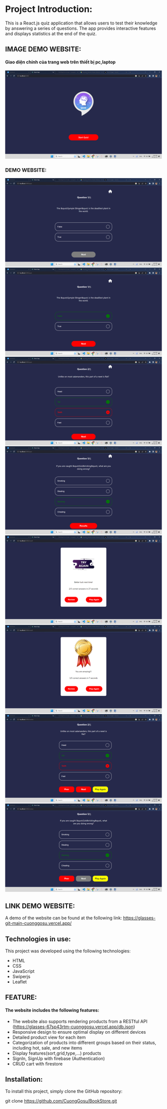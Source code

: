 # Project Introduction:

This is a React.js quiz application that allows users to test their knowledge by answering a series of questions. The app provides interactive features and displays statistics at the end of the quiz.

## IMAGE DEMO WEBSITE:

#### Giao diện chính của trang web trên thiết bị pc,laptop

![Giao diện chính của trang web trên thiết bị pc,laptop](./src/imgs/trangchu.png)

### DEMO WEBSITE:

![Giao diện của trang web](./src/imgs/demo1.png)
![Giao diện của trang web](./src/imgs/demo-true-answer.png)
![Giao diện của trang web](./src/imgs/demo-false-answer.png)
![Giao diện của trang web](./src/imgs/demo2.png)
![Giao diện của trang web](./src/imgs/demo-result-bad.png)
![Giao diện của trang web](./src/imgs/demo-result-good.png)
![Giao diện của trang web](./src/imgs/demo-review.png)
![Giao diện của trang web](./src/imgs/demo-review-2.png)

## LINK DEMO WEBSITE:

A demo of the website can be found at the following link: https://glasses-git-main-cuonggosu.vercel.app/

## Technologies in use:

This project was developed using the following technologies:

- HTML
- CSS
- JavaScript
- Swiperjs
- Leaflet

## FEATURE:

#### The website includes the following features:

- The website also supports rendering products from a RESTful API (https://glasses-67sp43rtm-cuonggosu.vercel.app/db.json)
- Responsive design to ensure optimal display on different devices
- Detailed product view for each item
- Categorization of products into different groups based on their status, including hot, sale, and new items
- Display features(sort,grid,type,...) products
- SignIn, SignUp with firebase (Authentication)
- CRUD cart with firestore

## Installation:

To install this project, simply clone the GitHub repository:

git clone https://github.com/CuongGosu/BookStore.git
